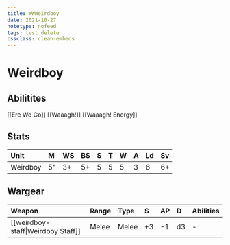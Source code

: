 ```yaml
---
title: WWWeirdboy
date: 2021-10-27
notetype: nofeed
tags: test delete
cssclass: clean-embeds
---
```


# Weirdboy

## Abilitites
[[Ere We Go]]
[[Waaagh!]]
[[Waaagh! Energy]]

## Stats
| Unit     | M   | WS  | BS  | S   | T   | W   | A   | Ld  | Sv  |
|:-------- |:--- |:--- |:--- |:--- |:--- |:--- |:--- |:--- |:--- |
| Weirdboy | 5"  | 3+  | 5+  | 5   | 5   | 5   | 3   | 6   | 6+  |

## Wargear
| Weapon             | Range | Type  | S   | AP  | D   | Abilities |
|:------------------ |:----- |:----- |:--- |:--- |:--- |:--------- |
| [[weirdboy-staff\|Weirdboy Staff]] | Melee | Melee | +3  | -1  | d3  | -         |